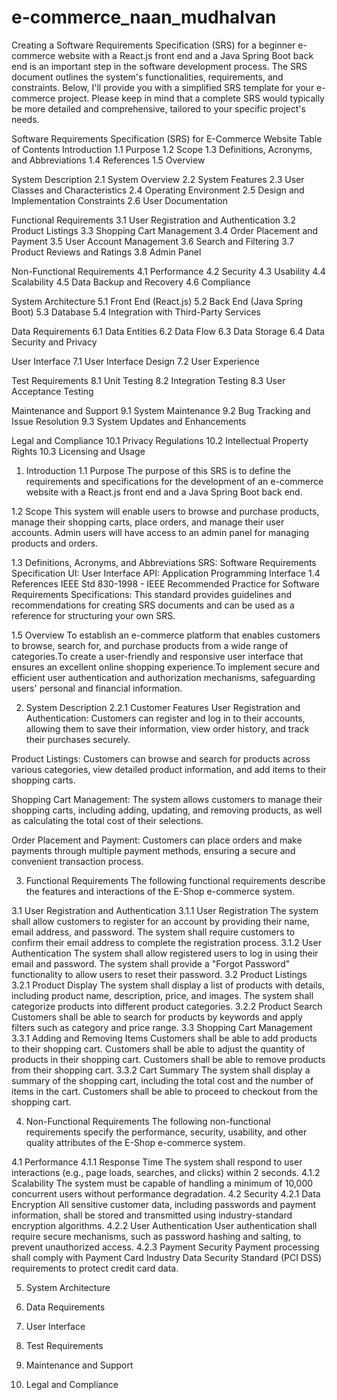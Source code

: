 # e-commerce_naan_mudhalvan


Creating a Software Requirements Specification (SRS) for a beginner e-commerce website with a React.js front end and a Java Spring Boot back end is an important step in the software development process. The SRS document outlines the system's functionalities, requirements, and constraints. Below, I'll provide you with a simplified SRS template for your e-commerce project. Please keep in mind that a complete SRS would typically be more detailed and comprehensive, tailored to your specific project's needs.

Software Requirements Specification (SRS) for E-Commerce Website
Table of Contents
Introduction
1.1 Purpose
1.2 Scope
1.3 Definitions, Acronyms, and Abbreviations
1.4 References
1.5 Overview

System Description
2.1 System Overview
2.2 System Features
2.3 User Classes and Characteristics
2.4 Operating Environment
2.5 Design and Implementation Constraints
2.6 User Documentation

Functional Requirements
3.1 User Registration and Authentication
3.2 Product Listings
3.3 Shopping Cart Management
3.4 Order Placement and Payment
3.5 User Account Management
3.6 Search and Filtering
3.7 Product Reviews and Ratings
3.8 Admin Panel

Non-Functional Requirements
4.1 Performance
4.2 Security
4.3 Usability
4.4 Scalability
4.5 Data Backup and Recovery
4.6 Compliance

System Architecture
5.1 Front End (React.js)
5.2 Back End (Java Spring Boot)
5.3 Database
5.4 Integration with Third-Party Services

Data Requirements
6.1 Data Entities
6.2 Data Flow
6.3 Data Storage
6.4 Data Security and Privacy

User Interface
7.1 User Interface Design
7.2 User Experience

Test Requirements
8.1 Unit Testing
8.2 Integration Testing
8.3 User Acceptance Testing

Maintenance and Support
9.1 System Maintenance
9.2 Bug Tracking and Issue Resolution
9.3 System Updates and Enhancements

Legal and Compliance
10.1 Privacy Regulations
10.2 Intellectual Property Rights
10.3 Licensing and Usage

1. Introduction
1.1 Purpose
The purpose of this SRS is to define the requirements and specifications for the development of an e-commerce website with a React.js front end and a Java Spring Boot back end.

1.2 Scope
This system will enable users to browse and purchase products, manage their shopping carts, place orders, and manage their user accounts. Admin users will have access to an admin panel for managing products and orders.

1.3 Definitions, Acronyms, and Abbreviations
SRS: Software Requirements Specification
UI: User Interface
API: Application Programming Interface
1.4 References
 IEEE Std 830-1998 - IEEE Recommended Practice for Software Requirements Specifications: This standard provides guidelines and recommendations for creating SRS documents and can be used as a reference for structuring your own SRS.

1.5 Overview
To establish an e-commerce platform that enables customers to browse, search for, and purchase products from a wide range of categories.To create a user-friendly and responsive user interface that ensures an excellent online shopping experience.To implement secure and efficient user authentication and authorization mechanisms, safeguarding users' personal and financial information.


2. System Description
2.2.1 Customer Features
User Registration and Authentication: Customers can register and log in to their accounts, allowing them to save their information, view order history, and track their purchases securely.

Product Listings: Customers can browse and search for products across various categories, view detailed product information, and add items to their shopping carts.

Shopping Cart Management: The system allows customers to manage their shopping carts, including adding, updating, and removing products, as well as calculating the total cost of their selections.

Order Placement and Payment: Customers can place orders and make payments through multiple payment methods, ensuring a secure and convenient transaction process.

3. Functional Requirements
The following functional requirements describe the features and interactions of the E-Shop e-commerce system.

3.1 User Registration and Authentication
3.1.1 User Registration
The system shall allow customers to register for an account by providing their name, email address, and password.
The system shall require customers to confirm their email address to complete the registration process.
3.1.2 User Authentication
The system shall allow registered users to log in using their email and password.
The system shall provide a "Forgot Password" functionality to allow users to reset their password.
3.2 Product Listings
3.2.1 Product Display
The system shall display a list of products with details, including product name, description, price, and images.
The system shall categorize products into different product categories.
3.2.2 Product Search
Customers shall be able to search for products by keywords and apply filters such as category and price range.
3.3 Shopping Cart Management
3.3.1 Adding and Removing Items
Customers shall be able to add products to their shopping cart.
Customers shall be able to adjust the quantity of products in their shopping cart.
Customers shall be able to remove products from their shopping cart.
3.3.2 Cart Summary
The system shall display a summary of the shopping cart, including the total cost and the number of items in the cart.
Customers shall be able to proceed to checkout from the shopping cart.

4. Non-Functional Requirements
The following non-functional requirements specify the performance, security, usability, and other quality attributes of the E-Shop e-commerce system.

4.1 Performance
4.1.1 Response Time
The system shall respond to user interactions (e.g., page loads, searches, and clicks) within 2 seconds.
4.1.2 Scalability
The system must be capable of handling a minimum of 10,000 concurrent users without performance degradation.
4.2 Security
4.2.1 Data Encryption
All sensitive customer data, including passwords and payment information, shall be stored and transmitted using industry-standard encryption algorithms.
4.2.2 User Authentication
User authentication shall require secure mechanisms, such as password hashing and salting, to prevent unauthorized access.
4.2.3 Payment Security
Payment processing shall comply with Payment Card Industry Data Security Standard (PCI DSS) requirements to protect credit card data.

5. System Architecture


6. Data Requirements

7. User Interface


8. Test Requirements


9. Maintenance and Support


10. Legal and Compliance


